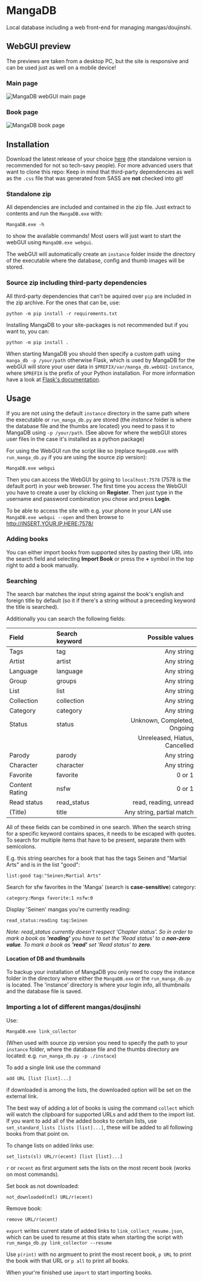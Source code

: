 # MangaDB
Local database including a web front-end for managing mangas/doujinshi.

## WebGUI preview
The previews are taken from a desktop PC, but the site is responsive and can be used just as well on a mobile device!

### Main page
![MangaDB webGUI main page](https://i.imgur.com/c0Za7oG.jpg)


### Book page
![MangaDB book page](https://i.imgur.com/6JUEQfJ.png)

## Installation
Download the latest release  of your choice [here](https://github.com/nilfoer/mangadb/releases) (the standalone version is recommended for not so tech-savy people). For more advanced users that want to clone this repo: Keep in mind that third-party dependencies as well as the `.css` file that was generated from SASS are **not** checked into git!

### Standalone zip

All dependencies are included and contained in the zip file. Just extract to contents and run the `MangaDB.exe` with:
```
MangaDB.exe -h
```
to show the available commands! Most users will just want to start the webGUI using `MangaDB.exe webgui`.

The webGUI will automatically create an `instance` folder inside the directory of the executable where the database, config and thumb images will be stored.

### Source zip including third-party dependencies

All third-party dependencies that can't be aquired over `pip` are included in the zip archive. For the ones that can be, use:
```
python -m pip install -r requirements.txt
```

Installing MangaDB to your site-packages is not recommended but if you want to, you can:
```
python -m pip install .
```
When starting MangaDB you should then specify a custom path using `manga_db -p /your/path` otherwise Flask, which is used by MangaDB for the webGUI will store your user data in `$PREFIX/var/manga_db.webGUI-instance`, where `$PREFIX` is the prefix of your Python installation. For more information have a look at [Flask's documentation](https://flask.palletsprojects.com/en/1.0.x/config/#instance-folders).

## Usage

If you are not using the default `instance` directory in the same path where the executable or `run_manga_db.py` are stored (the *instance* folder is where the database file and the thumbs are located) you  need to pass it to MangaDB using `-p /your/path`. (See above for where the webGUI stores user files in the case it's installed as a python package)

For using the WebGUI run the script like so (replace `MangaDB.exe` with `run_manga_db.py` if you are using the source zip version):
```
MangaDB.exe webgui
```

Then you can access the WebGUI by going to `localhost:7578` (7578 is the default port) in your web browser. The first time you access the WebGUI you have to create a user by clicking on **Register**. Then just type in the username and password combination you chose and press **Login**.

To be able to access the site with e.g. your phone in your LAN use `MangaDB.exe webgui --open` and then browse to http://INSERT.YOUR.IP.HERE:7578/

### Adding books
You can either import books from supported sites by pasting their URL into the search field and selecting **Import Book** or press the **+** symbol in the top right to add a book manually.

### Searching
The search bar matches the input string against the book's english and foreign title by default (so it if there's a string without a preceeding keyword the title is searched).

Additionally you can search the following fields:

| Field          | Search keyword | Possible values               |
|:-------------- |:-------------- | -----------------------------:|
| Tags           | tag            |                    Any string |
| Artist         | artist         |                    Any string |
| Language       | language       |                    Any string |
| Group          | groups         |                    Any string |
| List           | list           |                    Any string |
| Collection     | collection     |                    Any string |
| Category       | category       |                    Any string |
| Status         | status         |   Unknown, Completed, Ongoing |
|                |                | Unreleased, Hiatus, Cancelled |
| Parody         | parody         |                    Any string |
| Character      | character      |                    Any string |
| Favorite       | favorite       |                        0 or 1 |
| Content Rating | nsfw           |                        0 or 1 |
| Read status    | read\_status   |         read, reading, unread |
| (Title)        | title          |     Any string, partial match |

All of these fields can be combined in one search. When the search string for a specific keyword contains spaces, it needs to be escaped with quotes. To search for multiple items that have to be present, separate them with semicolons.

E.g. this string searches for a book that has the tags Seinen and "Martial Arts" and is in the list "good":
```
list:good tag:"Seinen;Martial Arts"
```

Search for sfw favorites in the 'Manga' (search is **case-sensitive**) category:
```
category:Manga favorite:1 nsfw:0
```

Display 'Seinen' mangas you're currently reading:
```
read_status:reading tag:Seinen
```
*Note: read\_status currently doesn't respect 'Chapter status'. So in order to mark a book as __'reading'__
you have to set the 'Read status' to a __non-zero value__. To mark a book as __'read'__ set 'Read status'
to __zero__.*

#### Location of DB and thumbnails
To backup your installation of MangaDB you only need to copy the instance folder in the directory where either the `MangaDB.exe` or the `run_manga_db.py` is located. The 'instance' directory is where your login info, all thumbnails and the database file is saved.

### Importing a lot of different mangas/doujinshi
Use:
```
MangaDB.exe link_collector
```
(When used with source zip version you need to specify the path to your `instance` folder, where the database file and the thumbs directory are located: e.g. `run_manga_db.py -p ./instace`)

To add a single link use the command
```
add URL [list [list]...]
```
if downloaded is among the lists, the downloaded option will be set on the external link.

The best way of adding a lot of books is using the command `collect` which will watch the clipboard for supported URLs and add them to the import list. If you want to add all of the added books to certain lists, use `set_standard_lists [lists [list]...]`, these will be added to all following books from that point on.

To change lists on added links use:
```
set_lists(sl) URL/r(ecent) [list [list]...]
```
`r` or `recent` as first argument sets the lists on the most recent book (works on most commands).

Set book as not downloaded:
```
not_downloaded(ndl) URL/r(ecent)
```
Remove book:
```
remove URL/r(ecent)
```
`export` writes current state of added links to `link_collect_resume.json`, which can be used to resume at this state when starting the script with `run_manga_db.py link_collector --resume`

Use `p(rint)` with no argmuent to print the most recent book, `p URL` to print the book with that URL or `p all` to print all books.

When your're finished use `import` to start importing books.
